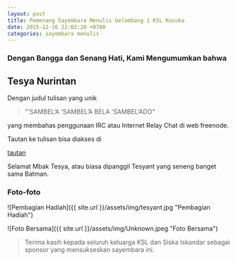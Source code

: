 ```yaml
---
layout: post
title: Pemenang Sayembara Menulis Gelombang 1 KSL Kusuka
date: 2015-12-16 22:02:20 +0700
categories: sayembara menulis
---
```


### Dengan Bangga dan Senang Hati, Kami Mengumumkan bahwa

## Tesya Nurintan

Dengan judul tulisan yang unik 

> "‘SAMBEL’A ‘SAMBEL’A BELA ‘SAMBEL’ADO"

yang membahas penggunaan IRC atau Internet Relay Chat di web freenode.

Tautan ke tulisan bisa diakses di

[tautan](https://tesyantswordpresscom.wordpress.com/2015/10/24/sambela-sambela-bela-sambelado/)

Selamat Mbak Tesya, atau biasa dipanggil Tesyant yang seneng banget sama Batman.

### Foto-foto

![Pembagian Hadiah]({{ site.url }}/assets/img/tesyant.jpg "Pembagian Hadiah")

![Foto Bersama]({{ site.url }}/assets/img/Unknown.jpeg "Foto Bersama")

> Terima kasih kepada seluruh keluarga KSL dan Siska Iskandar sebagai sponsor yang mensukseskan sayembara ini.